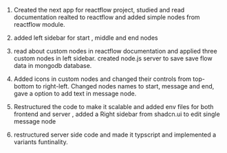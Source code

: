1. Created the next app for reactflow project, studied and read documentation realted to reactflow and added simple nodes from reactflow module.

2. added left sidebar for start , middle and end nodes 

3. read about custom nodes in reactflow documentation and applied three custom nodes in left sidebar. created node.js server to save save flow data in mongodb database.

4. Added icons in custom nodes and changed their controls from top-bottom to right-left. Changed nodes names to start, message and end, gave a option to add text in message node.

5. Restructured the code to make it scalable and added env files for both frontend and server , added a Right sidebar from shadcn.ui to edit single message node

6. restructured server side code and made it typscript and implemented a variants funtinality.
